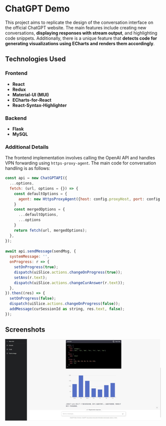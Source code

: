 # ChatGPT Demo

This project aims to replicate the design of the conversation interface on the official ChatGPT website. The main features include creating new conversations, **displaying responses with stream output**, and highlighting code snippets. Additionally, there is a unique feature that **detects code for generating visualizations using ECharts and renders them accordingly**.

## Technologies Used

### Frontend
- **React**
- **Redux**
- **Material-UI (MUI)**
- **ECharts-for-React**
- **React-Syntax-Highlighter**

### Backend
- **Flask**
- **MySQL**

### Additional Details
The frontend implementation involves calling the OpenAI API and handles VPN forwarding using `https-proxy-agent`. The main code for conversation handling is as follows:

```javascript
const api = new ChatGPTAPI({
  ...options,
  fetch: (url, options = {}) => {
    const defaultOptions = {
      agent: new HttpsProxyAgent({host: config.proxyHost, port: config.proxyPort}),server information correctly
    }
    const mergedOptions = {
      ...defaultOptions,
      ...options
    }
    return fetch(url, mergedOptions);
  },
});

await api.sendMessage(sendMsg, {
  systemMessage: '',
  onProgress: r => {
    setOnProgress(true);
    dispatch(uiSlice.actions.changeOnProgress(true));
    setAns(r.text);
    dispatch(uiSlice.actions.changeCurAnswer(r.text));
  },
}).then((res) => {
  setOnProgress(false);
  dispatch(uiSlice.actions.changeOnProgress(false));
  addMessage(curSessionId as string, res.text, false);
});
```

## Screenshots

![Conversation Interface](./img/interface.jpg)

